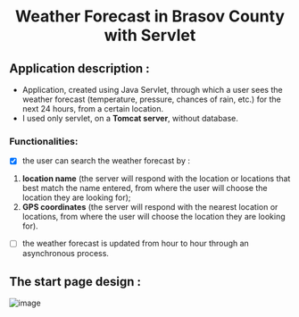 
<h1 align="center"> Weather Forecast in Brasov County with Servlet</h1>

<h2>Application description :</h2>

* Application, created using Java Servlet, through which a user sees the weather forecast (temperature, pressure, chances of rain, etc.) for the next 24 hours, from a certain location.
* I used only servlet, on a **Tomcat server**, without database.

<h3>Functionalities:</h3>

- [X] the user can search the weather forecast by :
1. **location name** (the server will respond with the location or locations that best match the name entered, from where the user will choose the location they are looking for);
2. **GPS coordinates** (the server will respond with the nearest location or locations, from where the user will choose the location they are looking for).

- [ ] the weather forecast is updated from hour to hour through an asynchronous process.

<h2>The start page design :</h2>

![image](https://user-images.githubusercontent.com/58684695/101262674-1c304d80-3749-11eb-82aa-4ecd939472f6.png)
